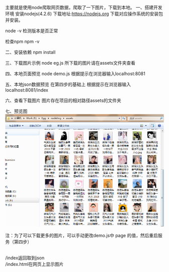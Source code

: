 主要就是使用node爬取网页数据，爬取了一下图片，下载到本地。
一、搭建开发环境
安装nodejs(4.2.6)
下载地址:https://nodejs.org 下载对应操作系统的安装包并安装。

node -v
检测版本是否正常

检查npm
npm -v

二、安装依赖
npm install

三、下载图片示例
node eg.js
所下载的图片请在assets文件夹查看

四、本地页面预览
node demo.js
根据提示在浏览器输入localhost:8081

五、本地json数据预览
在第四步的基础上
根据提示在浏览器输入localhost:8081/index

六、查看下载图片
图片存在项目的相对路径assets的文件夹

七、预览图
![预览图](https://raw.githubusercontent.com/ght5935/nodeImg/master/assets/1.png)

注：为了可以下载更多的图片，可以手动更改demo.js中 page 的值，然后重启服务（第四步）

<br/>
/index返回取到json
<br/>
/index.html在网页上显示图片

